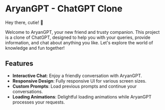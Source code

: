 # AryanGPT - ChatGPT Clone

Hey there, cutie! 💖

Welcome to AryanGPT, your new friend and trusty companion. This project is a clone of ChatGPT, designed to help you with your queries, provide information, and chat about anything you like. Let's explore the world of knowledge and fun together!



## Features
- **Interactive Chat**: Enjoy a friendly conversation with AryanGPT.
- **Responsive Design**: Fully responsive UI for various screen sizes.
- **Custom Prompts**: Load previous prompts and continue your conversations.
- **Loading Animations**: Delightful loading animations while AryanGPT processes your requests.


